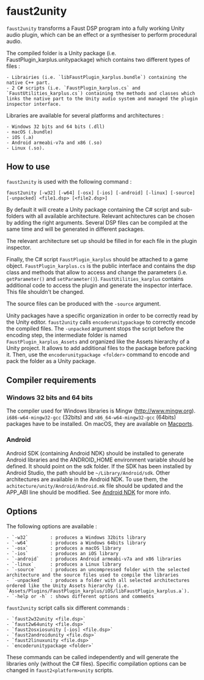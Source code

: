 # faust2unity

`faust2unity` transforms a Faust DSP program into a fully working Unity audio plugin, which can be an effect or a synthesiser to perform procedural audio.

The compiled folder is a Unity package (i.e. FaustPlugin_karplus.unitypackage) which contains two different types of files :

    - Librairies (i.e. `libFaustPlugin_karplus.bundle`) containing the native C++ part.
    - 2 C# scripts (i.e. `FaustPlugin_karplus.cs` and `FaustUtilities_karplus.cs`) containing the methods and classes which links the native part to the Unity audio system and managed the plugin inspector interface.

Libraries are available for several platforms and architectures :

    - Windows 32 bits and 64 bits (.dll)
    - macOS (.bundle)
    - iOS (.a)
    - Android armeabi-v7a and x86 (.so)
    - Linux (.so).

## How to use

`faust2unity` is used with the following command :

`faust2unity [-w32] [-w64] [-osx] [-ios] [-android] [-linux] [-source] [-unpacked] <file1.dsp> [<file2.dsp>]`

By default it will create a Unity package containing the C# script and sub-folders with all available architecture. Relevant achitectures can be chosen by adding the right arguments. Several DSP files can be compiled at the same time and will be generated in different packages.

The relevant architecture set up should be filled in for each file in the plugin inspector.

Finally, the C# script `FaustPlugin_karplus` should be attached to a game object. `FaustPlugin_karplus.cs` is the public interface and contains the dsp class and methods that allow to access and change the parameters (i.e. `getParameter()` and `setParameter()`). `FaustUtilities_karplus` contains additional code to access the plugin and generate the inspector interface. This file shouldn't be changed.

The source files can be produced with the `-source` argument.

Unity packages have a specific organization in order to be correctly read by the Unity editor. `faust2unity` calls `encoderunitypackage` to correctly encode the compiled files. The `-unpacked` argument stops the script before the encoding step, the intermediate folder is named `FaustPlugin_karplus_Assets` and organized like the Assets hierarchy of a Unity project. It allows to add additional files to the package before packing it. Then, use the `encoderunitypackage <folder>` command to encode and pack the folder as a Unity package.

## Compiler requirements

### Windows 32 bits and 64 bits

The compiler used for Windows libraries is Mingw (http://www.mingw.org). `i686-w64-mingw32-gcc` (32bits) and `x86_64-w64-mingw32-gcc` (64bits) packages have to be installed. On macOS, they are available on [Macports](https://www.macports.org).

### Android

Android SDK (containing Android NDK) should be installed to generate Android libraries and the ANDROID_HOME environment variable should be defined. It should point on the sdk folder. If the SDK has been installed by Android Studio, the path should be `~/Library/Android/sdk`. Other architectures are available in the Android NDK. To use them, the `achitecture/unity/Android/Android.mk` file should be updated and the APP_ABI line should be modified. See [Android NDK](https://developer.android.com/ndk/guides/android_mk.html) for more info.                                                                                                                                                                                                                                                                                                                                                                                                                                                                                                                                                                                                                                                                                                                                                                                                                                                                                                             

## Options

The following options are available :

    - `-w32`        : produces a Windows 32bits library
    - `-w64`        : produces a Windows 64bits library
    - `-osx`        : produces a macOS library
    - `-ios`        : produces an iOS library
    - `-android`    : produces Android armeabi-v7a and x86 libraries
    - `-linux`      : produces a Linux library
    - `-source`     : produces an uncompressed folder with the selected architecture and the source files used to compile the libraries
    - `-unpacked`   : produces a folder with all selected architectures ordered like the Unity Assets hierarchy (i.e. `Assets/Plugins/FaustPlugin_karplus/iOS/libFaustPlugin_karplus.a`).
    - `-help or -h` : shows different options and comments

`faust2unity` script calls six different commands :

    - `faust2w32unity <file.dsp>`
    - `faust2w64unity <file.dsp>`
    - `faust2osxiosunity [-ios] <file.dsp>`
    - `faust2androidunity <file.dsp>`
    - `faust2linuxunity <file.dsp>`
    - `encoderunitypackage <folder>`

These commands can be called independently and will generate the libraries only (without the C# files). Specific compilation options can be changed in `faust2<platform>unity` scripts.
